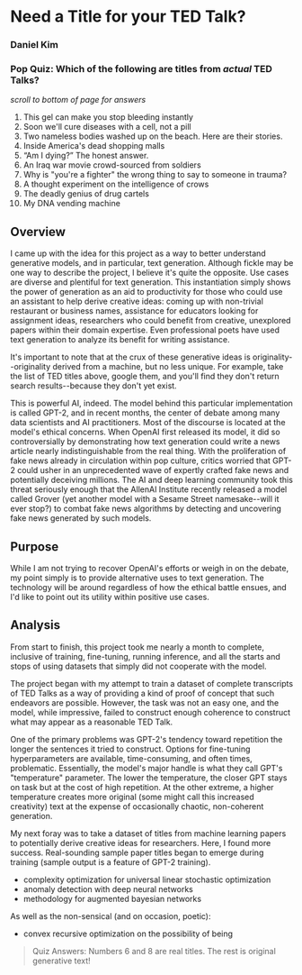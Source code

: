 # Need a Title for your TED Talk?

### Daniel Kim  

### Pop Quiz: Which of the following are titles from *actual* TED Talks?
*scroll to bottom of page for answers*

 1. This gel can make you stop bleeding instantly
 2. Soon we'll cure diseases with a cell, not a pill
 3. Two nameless bodies washed up on the beach. Here are their stories.
 4. Inside America's dead shopping malls
 5. “Am I dying?” The honest answer.
 6. An Iraq war movie crowd-sourced from soldiers
 7. Why is "you're a fighter" the wrong thing to say to someone in trauma?
 8. A thought experiment on the intelligence of crows
 9. The deadly genius of drug cartels
 10. My DNA vending machine

## Overview
I came up with the idea for this project as a way to better understand generative models, and in particular, text generation. Although fickle may be one way to describe the project, I believe it's quite the opposite. Use cases are diverse and plentiful for text generation. This instantiation simply shows the power of generation as an aid to productivity for those who could use an assistant to help derive creative ideas: coming up with non-trivial restaurant or business names, assistance for educators looking for assignment ideas, researchers who could benefit from creative, unexplored papers within their domain expertise. Even professional poets have used text generation to analyze its benefit for writing assistance.

It's important to note that at the crux of these generative ideas is originality--originality derived from a machine, but no less unique. For example, take the list of TED titles above, google them, and you'll find they don't return search results--because they don't yet exist.

This is powerful AI, indeed. The model behind this particular implementation is called GPT-2, and in recent months, the center of debate among many data scientists and AI practitioners. Most of the discourse is located at the model's ethical concerns. When OpenAI first released its model, it did so controversially by demonstrating how text generation could write a news article nearly indistinguishable from the real thing. With the proliferation of fake news already in circulation within pop culture, critics worried that GPT-2 could usher in an unprecedented wave of expertly crafted fake news and potentially deceiving millions. The AI and deep learning community took this threat seriously enough that the AllenAI Institute recently released a model called Grover (yet another model with a Sesame Street namesake--will it ever stop?) to combat fake news algorithms by detecting and uncovering fake news generated by such models.

## Purpose
While I am not trying to recover OpenAI's efforts or weigh in on the debate, my point simply is to provide alternative uses to text generation. The technology will be around regardless of how the ethical battle ensues, and I'd like to point out its utility within positive use cases.

## Analysis
From start to finish, this project took me nearly a month to complete, inclusive of training, fine-tuning, running inference, and all the starts and stops of using datasets that simply did not cooperate with the model.

The project began with my attempt to train a dataset of complete transcripts of TED Talks as a way of providing a kind of proof of concept that such endeavors are possible. However, the task was not an easy one, and the model, while impressive, failed to construct enough coherence to construct what may appear as a reasonable TED Talk.

One of the primary problems was GPT-2's tendency toward repetition the longer the sentences it tried to construct. Options for fine-tuning hyperparameters are available, time-consuming, and often times, problematic. Essentially, the model's major handle is what they call GPT's "temperature" parameter. The lower the temperature, the closer GPT stays on task but at the cost of high repetition. At the other extreme, a higher temperature creates more original (some might call this increased creativity) text at the expense of occasionally chaotic, non-coherent generation.  

My next foray was to take a dataset of titles from machine learning papers to potentially derive creative ideas for researchers. Here, I found more success. Real-sounding sample paper titles began to emerge during training (sample output is a feature of GPT-2 training).  

- complexity optimization for universal linear stochastic optimization  
- anomaly detection with deep neural networks  
- methodology for augmented bayesian networks  

As well as the non-sensical (and on occasion, poetic):  
- convex recursive optimization on the possibility of being  


> Quiz Answers:
Numbers 6 and 8 are real titles.
The rest is original generative text!
